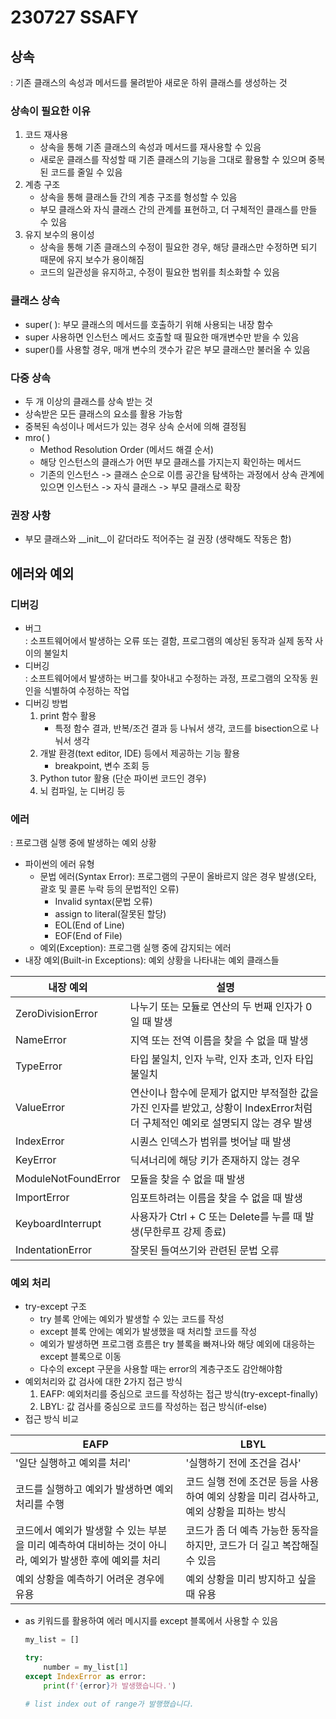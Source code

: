 # 230727 SSAFY
## 상속
: 기존 클래스의 속성과 메서드를 물려받아 새로운 하위 클래스를 생성하는 것
### 상속이 필요한 이유
1. 코드 재사용
    * 상속을 통해 기존 클래스의 속성과 메서드를 재사용할 수 있음
    * 새로운 클래스를 작성할 때 기존 클래스의 기능을 그대로 활용할 수 있으며 중복된 코드를 줄일 수 있음
2. 계층 구조
    * 상속을 통해 클래스들 간의 계층 구조를 형성할 수 있음
    * 부모 클래스와 자식 클래스 간의 관계를 표현하고, 더 구체적인 클래스를 만들 수 있음
3. 유지 보수의 용이성
    * 상속을 통해 기존 클래스의 수정이 필요한 경우, 해당 클래스만 수정하면 되기 때문에 유지 보수가 용이해짐
    * 코드의 일관성을 유지하고, 수정이 필요한 범위를 최소화할 수 있음
### 클래스 상속
* super( ): 부모 클래스의 메서드를 호출하기 위해 사용되는 내장 함수
* super 사용하면 인스턴스 메서드 호출할 때 필요한 매개변수만 받을 수 있음
* super()를 사용할 경우, 매개 변수의 갯수가 같은 부모 클래스만 불러올 수 있음
### 다중 상속
* 두 개 이상의 클래스를 상속 받는 것
* 상속받은 모든 클래스의 요소를 활용 가능함
* 중복된 속성이나 메서드가 있는 경우 상속 순서에 의해 결정됨
* mro( )
    * Method Resolution Order (메서드 해결 순서)
    * 해당 인스턴스의 클래스가 어떤 부모 클래스를 가지는지 확인하는 메서드
    * 기존의 인스턴스 -> 클래스 순으로 이름 공간을 탐색하는 과정에서 상속 관계에 있으면 인스턴스 -> 자식 클래스 -> 부모 클래스로 확장
### 권장 사항
* 부모 클래스와 __init__이 같더라도 적어주는 걸 권장 (생략해도 작동은 함)
## 에러와 예외
### 디버깅
* 버그<br>
: 소프트웨어에서 발생하는 오류 또는 결함, 프로그램의 예상된 동작과 실제 동작 사이의 불일치
* 디버깅<br>
: 소프트웨어에서 발생하는 버그를 찾아내고 수정하는 과정, 프로그램의 오작동 원인을 식별하여 수정하는 작업
* 디버깅 방법
    1. print 함수 활용
        * 특정 함수 결과, 반복/조건 결과 등 나눠서 생각, 코드를 bisection으로 나눠서 생각
    2. 개발 환경(text editor, IDE) 등에서 제공하는 기능 활용
        * breakpoint, 변수 조회 등
    3. Python tutor 활용 (단순 파이썬 코드인 경우)
    4. 뇌 컴파일, 눈 디버깅 등
### 에러
: 프로그램 실행 중에 발생하는 예외 상황
* 파이썬의 에러 유형
    * 문법 에러(Syntax Error): 프로그램의 구문이 올바르지 않은 경우 발생(오타, 괄호 및 콜론 누락 등의 문법적인 오류)
        * Invalid syntax(문법 오류)
        * assign to literal(잘못된 할당)
        * EOL(End of Line)
        * EOF(End of File)
    * 예외(Exception): 프로그램 실행 중에 감지되는 에러
* 내장 예외(Built-in Exceptions): 예외 상황을 나타내는 예외 클래스들

|내장 예외|설명|
|---|---|
|ZeroDivisionError|나누기 또는 모듈로 연산의 두 번째 인자가 0일 때 발생|
|NameError|지역 또는 전역 이름을 찾을 수 없을 때 발생|
|TypeError|타입 불일치, 인자 누락, 인자 초과, 인자 타입 불일치|
|ValueError|연산이나 함수에 문제가 없지만 부적절한 값을 가진 인자를 받았고, 상황이 IndexError처럼 더 구체적인 예외로 설명되지 않는 경우 발생|
|IndexError|시퀀스 인덱스가 범위를 벗어날 때 발생|
|KeyError|딕셔너리에 해당 키가 존재하지 않는 경우|
|ModuleNotFoundError|모듈을 찾을 수 없을 때 발생|
|ImportError|임포트하려는 이름을 찾을 수 없을 때 발생|
|KeyboardInterrupt|사용자가 Ctrl + C 또는 Delete를 누를 때 발생(무한루프 강제 종료)|
|IndentationError|잘못된 들여쓰기와 관련된 문법 오류|

### 예외 처리
* try-except 구조
    * try 블록 안에는 예외가 발생할 수 있는 코드를 작성
    * except 블록 안에는 예외가 발생했을 때 처리할 코드를 작성
    * 예외가 발생하면 프로그램 흐름은 try 블록을 빠져나와 해당 예외에 대응하는 except 블록으로 이동
    * 다수의 except 구문을 사용할 때는 error의 계층구조도 감안해야함
* 예외처리와 값 검사에 대한 2가지 접근 방식
    1. EAFP: 예외처리를 중심으로 코드를 작성하는 접근 방식(try-except-finally)
    2. LBYL: 값 검사를 중심으로 코드를 작성하는 접근 방식(if-else)
* 접근 방식 비교

|EAFP|LBYL|
|---|---|
|'일단 실행하고 예외를 처리'|'실행하기 전에 조건을 검사'|
|코드를 실행하고 예외가 발생하면 예외처리를 수행|코드 실행 전에 조건문 등을 사용하여 예외 상황을 미리 검사하고, 예외 상황을 피하는 방식|
|코드에서 예외가 발생할 수 있는 부분을 미리 예측하여 대비하는 것이 아니라, 예외가 발생한 후에 예외를 처리|코드가 좀 더 예측 가능한 동작을 하지만, 코드가 더 길고 복잡해질 수 있음|
|예외 상황을 예측하기 어려운 경우에 유용|예외 상황을 미리 방지하고 싶을 때 유용|

* as 키워드를 활용하여 에러 메시지를 except 블록에서 사용할 수 있음
    ```python
    my_list = []

    try:
        number = my_list[1]
    except IndexError as error:
        print(f'{error}가 발생했습니다.')
    
    # list index out of range가 발행했습니다.
    ```